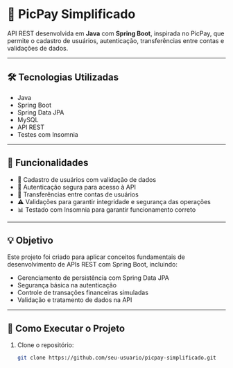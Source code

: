 # 💸 PicPay Simplificado

API REST desenvolvida em **Java** com **Spring Boot**, inspirada no PicPay, que permite o cadastro de usuários, autenticação, transferências entre contas e validações de dados.

---

## 🛠 Tecnologias Utilizadas

- Java  
- Spring Boot  
- Spring Data JPA  
- MySQL  
- API REST  
- Testes com Insomnia  

---

## 🎯 Funcionalidades

- 📝 Cadastro de usuários com validação de dados  
- 🔐 Autenticação segura para acesso à API  
- 💸 Transferências entre contas de usuários  
- ⚠️ Validações para garantir integridade e segurança das operações  
- 📊 Testado com Insomnia para garantir funcionamento correto  

---

## 💡 Objetivo

Este projeto foi criado para aplicar conceitos fundamentais de desenvolvimento de APIs REST com Spring Boot, incluindo:  
- Gerenciamento de persistência com Spring Data JPA  
- Segurança básica na autenticação  
- Controle de transações financeiras simuladas  
- Validação e tratamento de dados na API  

---

## 🚀 Como Executar o Projeto

1. Clone o repositório:  
   ```bash
   git clone https://github.com/seu-usuario/picpay-simplificado.git
